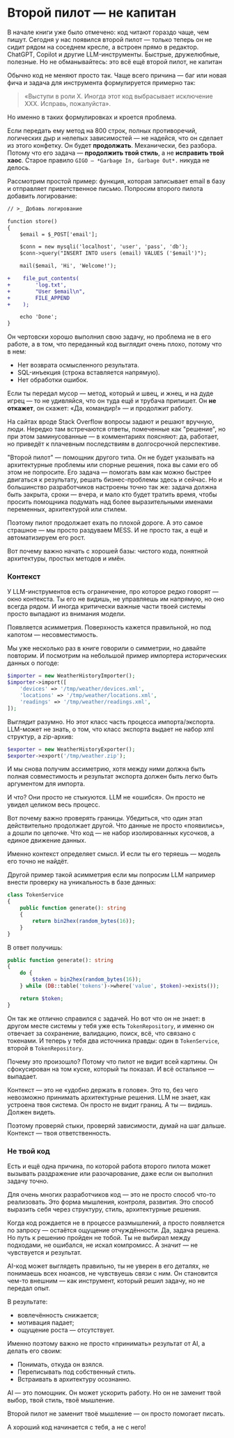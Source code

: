 # Второй пилот — не капитан

В начале книги уже было отмечено: код читают гораздо чаще, чем пишут.
Сегодня у нас появился второй пилот — только теперь он не сидит рядом на соседнем кресле, а встроен прямо в редактор.
ChatGPT, Copilot и другие LLM-инструменты. Быстрые, дружелюбные, полезные.
Но не обманывайтесь: это всё ещё второй пилот, не капитан

Обычно код не меняют просто так.
Чаще всего причина — баг или новая фича и
задача для инструмента формулируется примерно так:

> «Выступи в роли X. Иногда этот код выбрасывает исключение XXX. Исправь, пожалуйста».

Но именно в таких формулировках и кроется проблема.

Если передать ему метод на 800 строк, полных противоречий, логических дыр и нелепых зависимостей — не надейся,
что он сделает из этого конфетку.
Он будет **продолжать**. Механически, без разбора.
Потому что его задача — **продолжить твой стиль**, а не **исправить твой хаос**.
Старое правило `GIGO — *Garbage In, Garbage Out*.` никуда не делось.


Рассмотрим простой пример: функция, которая записывает email в базу и отправляет приветственное письмо.
Попросим второго пилота добавить логирование:

```diff
// >_ Добавь логирование

function store()
{
    $email = $_POST['email'];

    $conn = new mysqli('localhost', 'user', 'pass', 'db');
    $conn->query("INSERT INTO users (email) VALUES ('$email')");

    mail($email, 'Hi', 'Welcome!');

+    file_put_contents(
+        'log.txt',
+        "User $email\n",
+        FILE_APPEND
+    );

    echo 'Done';
}
```

Он чертовски хорошо выполнил свою задачу, но проблема не в его работе, а в том, что переданный код
выглядит очень плохо, потому что в нем:

- Нет возврата осмысленного результата.
- SQL-инъекция (строка вставляется напрямую).
- Нет обработки ошибок.

Если ты передал мусор — метод, который и швец, и жнец, и на дуде игрец — то не удивляйся, что он туда ещё
и трубача припишет. Он **не откажет**, он скажет: «Да, командир!» — и продолжит работу.

На сайтах вроде Stack Overflow вопросы задают и решают вручную, люди. Нередко там встречаются ответы, помеченные как 
"решение", но при этом заминусованные — в комментариях поясняют: да, работает, но приведёт к плачевным последствиям в
долгосрочной перспективе. 

"Второй пилот" — помощник другого типа. Он не будет указывать на архитектурные проблемы или спорные решения, пока вы
сами его об этом не попросите. Его задача — помогать вам как можно быстрее двигаться к результату, решать
бизнес-проблемы здесь и сейчас. Но и большинство разработчиков настроены точно так же: задача должна быть закрыта, сроки — вчера, и мало кто будет
тратить время, чтобы просить помощника подумать над более выразительными именами переменных, архитектурой или стилем.

Поэтому пилот продолжает ехать по плохой дороге.
А это самое страшное — мы просто раздуваем MESS.
И не просто так, а ещё и автоматизируем его рост.

Вот почему важно начать с хорошей базы: чистого кода, понятной архитектуры, простых методов и имён.

### Контекст

У LLM-инструментов есть ограничение, про которое редко говорят — окно контекста.
Ты его не видишь, не управляешь им напрямую, но оно всегда рядом.
И иногда критически важные части твоей системы просто выпадают из внимания модели.

Появляется асимметрия. Поверхность кажется правильной, но под капотом — несовместимость.

Мы уже несколько раз в книге говорили о симметрии, но давайте повторим. 
И посмотрим на небольшой пример импортера исторических данных о погоде:

```php
$importer = new WeatherHistoryImporter();
$importer->import([
    'devices' => '/tmp/weather/devices.xml',
    'locations' => '/tmp/weather/locations.xml',
    'readings' => '/tmp/weather/readings.xml',
]);
```

Выглядит разумно. Но этот класс часть процесса импорта/экспорта. 
LLM-может не знать, о том, что класс экспорта выдает не набор xml структур, а zip-архив:

```php
$exporter = new WeatherHistoryExporter();
$exporter->export('/tmp/weather.zip');
```

И мы снова получим ассиметрию, хотя между ними должна быть полная совместимость и результат экспорта должен быть 
легко быть аргументом для импорта.

И что? Они просто не стыкуются.
LLM не «ошибся». Он просто не увидел целиком весь процесс.

Вот почему важно проверять границы.
Убедиться, что один этап действительно продолжает другой.
Что данные не просто «появились», а дошли по цепочке.
Что код — не набор изолированных кусочков, а единое движение данных.

Именно контекст определяет смысл.
И если ты его теряешь — модель его точно не найдёт.


Другой пример такой асимметрия если мы попросим LLM например внести проверку на 
уникальность в базе данных: 

```php
class TokenService
{
    public function generate(): string
    {
        return bin2hex(random_bytes(16));
    }
}
```

В ответ получишь:

```php
public function generate(): string
{
    do {
        $token = bin2hex(random_bytes(16));
    } while (DB::table('tokens')->where('value', $token)->exists());

    return $token;
}
```

Он так же отлично справился с задачей.
Но вот что он не знает: в другом месте системы у тебя уже есть `TokenRepository`, и именно он отвечает за сохранение, валидацию, поиск, всё, что связано с токенами.
И теперь у тебя два источника правды: один в `TokenService`, второй в `TokenRepository`.

Почему это произошло? Потому что пилот не видит всей картины.
Он сфокусирован на том куске, который ты показал. И всё остальное — выпадает.

Контекст — это не «удобно держать в голове». Это то, без чего невозможно принимать архитектурные решения.
LLM не знает, как устроена твоя система. Он просто не видит границ.
А ты — видишь. Должен видеть.

Поэтому проверяй стыки, проверяй зависимости, думай на шаг дальше.
Контекст — твоя ответственность.

### Не твой код

Есть и ещё одна причина, по которой работа второго пилота может вызывать раздражение или разочарование, даже если он
выполнил задачу точно.

Для очень многих разработчиков код — это не просто способ что-то реализовать.
Это форма мышления, контроля, развития. Это способ выразить себя через структуру, стиль, архитектурные решения.

Когда код рождается не в процессе размышлений, а просто появляется по запросу — остаётся ощущение отчуждённости.
Да, задача решена. Но путь к решению пройден не тобой.
Ты не выбирал между подходами, не ошибался, не искал компромисс.
А значит — не чувствуется и результат.

AI-код может выглядеть правильно, ты не уверен в его деталях, не понимаешь всех нюансов, не чувствуешь связи с ним.
Он становится чем-то внешним — как инструмент, который решил задачу, но не передал опыт.

В результате:

* вовлечённость снижается;
* мотивация падает;
* ощущение роста — отсутствует.

Именно поэтому важно не просто «принимать» результат от AI, а делать его своим:

* Понимать, откуда он взялся.
* Переписывать под собственный стиль.
* Встраивать в архитектуру осознанно.

AI — это помощник. Он может ускорить работу.
Но он не заменит твой выбор, твой стиль, твоё мышление.

Второй пилот не заменит твоё мышление — он просто помогает писать.

А хороший код начинается с тебя, а не с него!